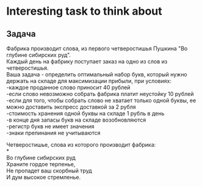 # Interesting task to think about

## Задача
Фабрика производит слова, из первого четверостишья Пушкина "Во глубине сибирских руд".                            
Каждый день на фабрику поступает заказ на одно из слов из четверостишья.                            
Ваша задача - определить оптимальный набор букв, который нужно держать на складе для максимизации прибыли, при условиях:              
-каждое проданное слово приносит 40 рублей                                              
-если слово невозможно собрать фабрика платит неустойку 10 рублей                                       
-если для того, чтобы собрать слово не хватает только одной буквы, ее можно доставить экспресс доставкой за 2 рубля                             
-стоимость хранения одной буквы на складе 1 рубль в день                                      
-в конце дня запасы букв на складе возобновляются                                     
-регистр букв не имеет значения                               
-знаки препинания не учитываются                                  
                                
Четверостишье, слова из которого производит фабрика:                                
*                          
Во глубине сибирских руд                                            
Храните гордое терпенье,                                          
Не пропадет ваш скорбный труд                                                       
И дум высокое стремленье.                                                         

